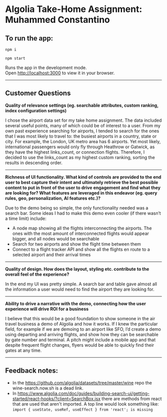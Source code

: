 # Algolia Take-Home Assignment:  Muhammed Constantino
## To run the app:

```npm i```

```npm start```

Runs the app in the development mode.\
Open [http://localhost:3000](http://localhost:3000) to view it in your browser.

---

## Customer Questions
**Quality of relevance settings (eg. searchable attributes, custom ranking, index configuration settings)**

I chose the airport data set for my take home assignment. The data included several useful points, many of which could be of interest to a user. From my own past experience searching for airports, I tended to search for the ones that I was most likely to travel to: the busiest airports in a country, state or city. For example, the London, UK metro area has 6 airports. Yet most likely, international passengers would only fly through Heathrow or Gatwick, as they have the highest links_count, or connection flights. Therefore, I decided to use the links_count as my highest custom ranking, sorting the results in descending order.

---

**Richness of UI functionality. What kind of controls are provided to the end user to best capture their intent and ultimately retrieve the best possible content to put in front of the user to drive engagement and find what they are looking for? What features are leveraged in this endeavor (eg. query rules, geo, personalization, AI features etc.)?**

Due to the demo being so simple, the only functionality needed was a search bar. Some ideas I had to make this demo even cooler (if there wasn’t a time limit) include:
* A node map showing all the flights interconnecting the airports. The ones with the most amount of interconnected flights would appear bigger, and all nodes would be searchable
* Search for two airports and show the flight time between them
* Connect to a flight tracker API and show all the flights en route to a selected airport and their arrival times

---

**Quality of design. How does the layout, styling etc. contribute to the overall feel of the experience?**

In the end my UI was pretty simple. A search bar and table gave almost all the information a user would need to find the airport they are looking for.

---

**Ability to drive a narrative with the demo, connecting how the user experience will drive ROI for a business**

I believe that this would be a good foundation to show someone in the air travel business a demo of Algolia and how it works. If I knew the particular field, for example if we are demoing to an airport like SFO, I’d create a demo using departing and arriving flights, and show how they can be searchable by gate number and terminal. A pitch might include a mobile app and that despite frequent flight changes, flyers would be able to quickly find their gates at any time.

---

## Feedback notes:
* In the https://github.com/algolia/datasets/tree/master/wine repo the  wine-search.now.sh is a dead link.
* In https://www.algolia.com/doc/guides/building-search-ui/getting-started/react-hooks/?client=SearchBox.jsx there are methods from react that are used that aren't imported. A top line would look something like:
```import { useState, useRef, useEffect } from 'react'; is missing```



